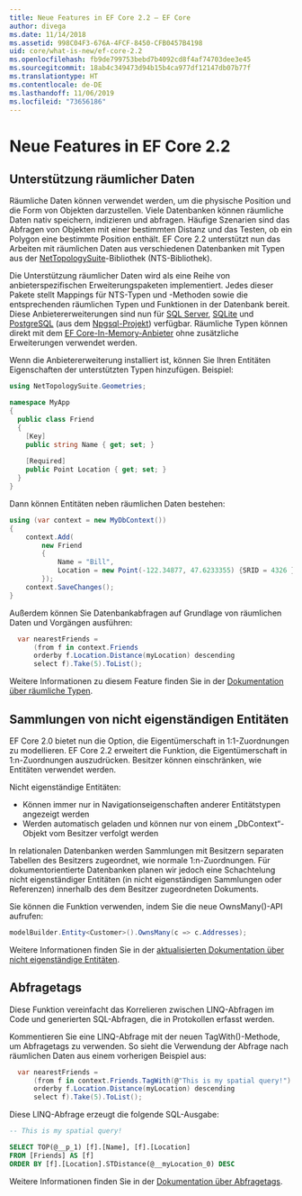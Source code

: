 ```yaml
---
title: Neue Features in EF Core 2.2 – EF Core
author: divega
ms.date: 11/14/2018
ms.assetid: 998C04F3-676A-4FCF-8450-CFB0457B4198
uid: core/what-is-new/ef-core-2.2
ms.openlocfilehash: fb9de799753bebd7b4092cd8f4af74703dee3e45
ms.sourcegitcommit: 18ab4c349473d94b15b4ca977df12147db07b77f
ms.translationtype: HT
ms.contentlocale: de-DE
ms.lasthandoff: 11/06/2019
ms.locfileid: "73656186"
---
```

# <a name="new-features-in-ef-core-22"></a>Neue Features in EF Core 2.2

## <a name="spatial-data-support"></a>Unterstützung räumlicher Daten

Räumliche Daten können verwendet werden, um die physische Position und die Form von Objekten darzustellen.
Viele Datenbanken können räumliche Daten nativ speichern, indizieren und abfragen.
Häufige Szenarien sind das Abfragen von Objekten mit einer bestimmten Distanz und das Testen, ob ein Polygon eine bestimmte Position enthält.
EF Core 2.2 unterstützt nun das Arbeiten mit räumlichen Daten aus verschiedenen Datenbanken mit Typen aus der [NetTopologySuite](https://github.com/NetTopologySuite/NetTopologySuite)-Bibliothek (NTS-Bibliothek).

Die Unterstützung räumlicher Daten wird als eine Reihe von anbieterspezifischen Erweiterungspaketen implementiert.
Jedes dieser Pakete stellt Mappings für NTS-Typen und -Methoden sowie die entsprechenden räumlichen Typen und Funktionen in der Datenbank bereit.
Diese Anbietererweiterungen sind nun für [SQL Server](https://www.nuget.org/packages/Microsoft.EntityFrameworkCore.SqlServer.NetTopologySuite/), [SQLite](https://www.nuget.org/packages/Microsoft.EntityFrameworkCore.Sqlite.NetTopologySuite/) und [PostgreSQL](https://www.nuget.org/packages/Npgsql.EntityFrameworkCore.PostgreSQL.NetTopologySuite/) (aus dem [Npgsql-Projekt](https://www.npgsql.org/)) verfügbar.
Räumliche Typen können direkt mit dem [EF Core-In-Memory-Anbieter](xref:core/providers/in-memory/index) ohne zusätzliche Erweiterungen verwendet werden.

Wenn die Anbietererweiterung installiert ist, können Sie Ihren Entitäten Eigenschaften der unterstützten Typen hinzufügen. Beispiel:

``` csharp
using NetTopologySuite.Geometries;

namespace MyApp
{
  public class Friend
  {
    [Key]
    public string Name { get; set; }
  
    [Required]
    public Point Location { get; set; }
  }
}
```

Dann können Entitäten neben räumlichen Daten bestehen:

``` csharp
using (var context = new MyDbContext())
{
    context.Add(
        new Friend
        {
            Name = "Bill",
            Location = new Point(-122.34877, 47.6233355) {SRID = 4326 }
        });
    context.SaveChanges();
}
```

Außerdem können Sie Datenbankabfragen auf Grundlage von räumlichen Daten und Vorgängen ausführen:

``` csharp
  var nearestFriends =
      (from f in context.Friends
      orderby f.Location.Distance(myLocation) descending
      select f).Take(5).ToList();
```

Weitere Informationen zu diesem Feature finden Sie in der [Dokumentation über räumliche Typen](xref:core/modeling/spatial).

## <a name="collections-of-owned-entities"></a>Sammlungen von nicht eigenständigen Entitäten

EF Core 2.0 bietet nun die Option, die Eigentümerschaft in 1:1-Zuordnungen zu modellieren.
EF Core 2.2 erweitert die Funktion, die Eigentümerschaft in 1:n-Zuordnungen auszudrücken.
Besitzer können einschränken, wie Entitäten verwendet werden.

Nicht eigenständige Entitäten:

- Können immer nur in Navigationseigenschaften anderer Entitätstypen angezeigt werden
- Werden automatisch geladen und können nur von einem „DbContext“-Objekt vom Besitzer verfolgt werden

In relationalen Datenbanken werden Sammlungen mit Besitzern separaten Tabellen des Besitzers zugeordnet, wie normale 1:n-Zuordnungen.
Für dokumentorientierte Datenbanken planen wir jedoch eine Schachtelung nicht eigenständiger Entitäten (in nicht eigenständigen Sammlungen oder Referenzen) innerhalb des dem Besitzer zugeordneten Dokuments.

Sie können die Funktion verwenden, indem Sie die neue OwnsMany()-API aufrufen:

``` csharp
modelBuilder.Entity<Customer>().OwnsMany(c => c.Addresses);
```

Weitere Informationen finden Sie in der [aktualisierten Dokumentation über nicht eigenständige Entitäten](xref:core/modeling/owned-entities#collections-of-owned-types).

## <a name="query-tags"></a>Abfragetags

Diese Funktion vereinfacht das Korrelieren zwischen LINQ-Abfragen im Code und generierten SQL-Abfragen, die in Protokollen erfasst werden.

Kommentieren Sie eine LINQ-Abfrage mit der neuen TagWith()-Methode, um Abfragetags zu verwenden.
So sieht die Verwendung der Abfrage nach räumlichen Daten aus einem vorherigen Beispiel aus:

``` csharp
  var nearestFriends =
      (from f in context.Friends.TagWith(@"This is my spatial query!")
      orderby f.Location.Distance(myLocation) descending
      select f).Take(5).ToList();
```

Diese LINQ-Abfrage erzeugt die folgende SQL-Ausgabe:

``` sql
-- This is my spatial query!

SELECT TOP(@__p_1) [f].[Name], [f].[Location]
FROM [Friends] AS [f]
ORDER BY [f].[Location].STDistance(@__myLocation_0) DESC
```

Weitere Informationen finden Sie in der [Dokumentation über Abfragetags](xref:core/querying/tags).
